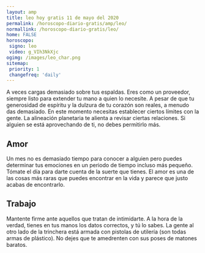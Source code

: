 ```yaml
---
layout: amp
title: leo hoy gratis 11 de mayo del 2020 
permalink: /horoscopo-diario-gratis/amp/leo/
normallink: /horoscopo-diario-gratis/leo/
home: FALSE
horoscopo:
 signo: leo
 video: g_VIh3NkXjc
ogimg: /images/leo_char.png
sitemap:
 priority: 1
 changefreq: 'daily'
---
```



A veces cargas demasiado sobre tus espaldas. Eres como un proveedor, siempre listo para extender tu mano a quien lo necesite. A pesar de que tu generosidad de espíritu y la dulzura de tu corazón son reales, a menudo das demasiado. En este momento necesitas establecer ciertos límites con la gente. La alineación planetaria te alienta a revisar ciertas relaciones. Si alguien se está aprovechando de ti, no debes permitirlo más.

## Amor

Un mes no es demasiado tiempo para conocer a alguien pero puedes determinar tus emociones en un periodo de tiempo incluso más pequeño. Tómate el día para darte cuenta de la suerte que tienes. El amor es una de las cosas más raras que puedes encontrar en la vida y parece que justo acabas de encontrarlo.

## Trabajo

Mantente firme ante aquellos que tratan de intimidarte. A la hora de la verdad, tienes en tus manos los datos correctos, y tú lo sabes. La gente al otro lado de la trinchera está armada con pistolas de utilería (son todas armas de plástico). No dejes que te amedrenten con sus poses de matones baratos.